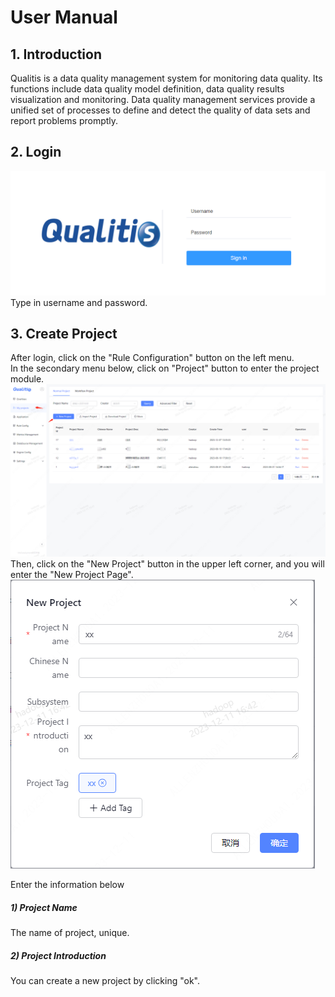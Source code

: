 # User Manual

## 1. Introduction
Qualitis is a data quality management system for monitoring data quality. Its functions include data quality model definition, data quality results visualization and monitoring. Data quality management services provide a unified set of processes to define and detect the quality of data sets and report problems promptly.

## 2. Login
![登录](../../../images/en_US/ch1/Login.png)   
Type in username and password.

## 3. Create Project
After login, click on the "Rule Configuration" button on the left menu.    
In the secondary menu below, click on "Project" button to enter the project module.    
![项目图片](../../../images/en_US/ch1/Project.png)   
Then, click on the "New Project" button in the upper left corner, and you will enter the "New Project Page".  
![新增项目图片](../../../images/en_US/ch1/NewProject.png)     

Enter the information below  
##### 1) Project Name
The name of project, unique.  
##### 2) Project Introduction
You can create a new project by clicking "ok".



